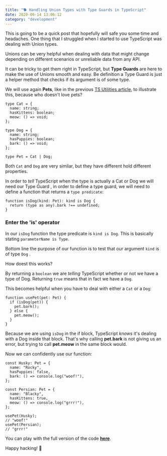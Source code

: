 ```yaml
---
title: "🐕 Handling Union Types with Type Guards in TypeScript"
date: 2020-06-14 13:06:12
category: "development"
---
```


This is going to be a quick post that hopefully will safe you some time and headaches.
One thing that I struggled when I started to use TypeScript was dealing with Union types.

Unions can be very helpful when dealing with data that might change depending on different scenarios or unreliable data from any API.

It can be tricky to get them right in TypeScript, but **Type Guards** are here to make the use of Unions smooth and easy.
Be definition a Type Guard is just a helper method that checks if its argument is of some type.

We will use again **Pets**, like in the previous [TS Utilities article](https://madd.dev/development/typescript_utilities/), to illustrate this, because who doesn't love pets?

```tsx
type Cat = {
  name: string;
  hasKittens: boolean;
  meow: () => void;
};

type Dog = {
  name: string;
  hasPuppies: boolean;
  bark: () => void;
};

type Pet = Cat | Dog;
```

Both `Cat` and `Dog` are very similar, but they have different hold different properties.

In order to *tell* TypeScript when the type is actually a Cat or Dog we will need our Type Guard , in order to define a type guard, we will need to define a function that returns a `type predicate`:

```tsx
function isDog(kind: Pet): kind is Dog {
  return (type as any).bark !== undefined;
}
```

### Enter the 'is' operator

In our `isDog` function the type predicate is `kind is Dog`. This is basically stating `parameterName is Type`.

Bottom line the purpose of our function is to test that our argument `kind` is of type `Dog` .

How doest this works?

By returning a `boolean` we are *telling* TypeScript whether or not we have a type of Dog. Returning `true` means that in fact we have a `Dog`.

This becomes helpful when you have to deal with either a `Cat` or a `Dog`:

```tsx
function usePet(pet: Pet) {
  if (isDog(pet)) {
    pet.bark();
  } else {
    pet.meow();
  }
}
```

Because we are using `isDog` in the if block, TypeScript *knows* it's dealing with a Dog inside that block.
That's why calling **pet.bark** is not giving us an error, but trying to call **pet.meow** in the same block would.

Now we can confidently use our function:

```tsx
const Husky: Pet = {
  name: "Rocky",
  hasPuppies: false,
  bark: () => console.log("woof!"),
};

const Persian: Pet = {
  name: "Blacky",
  hasKittens: true,
  meow: () => console.log("grrr!"),
};

usePet(Husky);
// "woof!"
usePet(Persian);
// "grrr!"
```

You can play with the full version of the code **[here](https://codesandbox.io/s/type-guards-gg0lk?file=/src/index.ts)**.

Happy hacking! 👻
